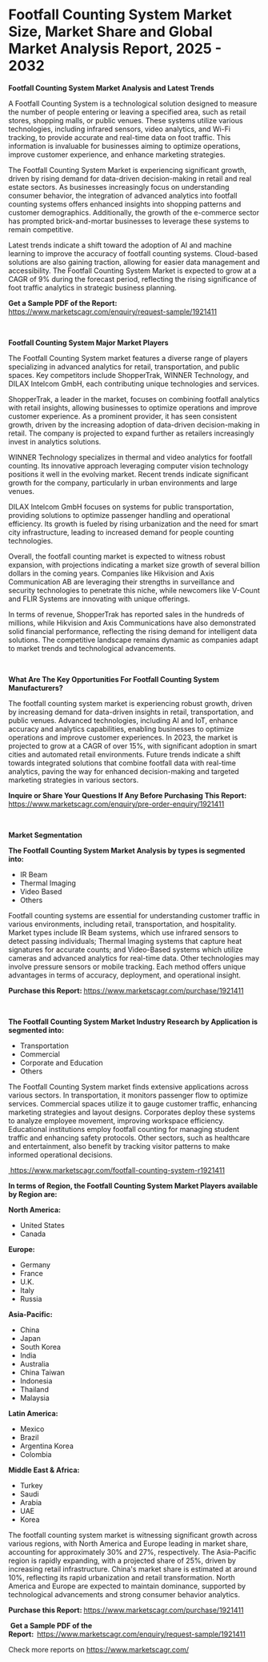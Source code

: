 <p><h1>Footfall Counting System Market Size, Market Share and Global Market Analysis Report, 2025 - 2032</h1></p><p><strong>Footfall Counting System Market Analysis and Latest Trends</strong></p>
<p><p>A Footfall Counting System is a technological solution designed to measure the number of people entering or leaving a specified area, such as retail stores, shopping malls, or public venues. These systems utilize various technologies, including infrared sensors, video analytics, and Wi-Fi tracking, to provide accurate and real-time data on foot traffic. This information is invaluable for businesses aiming to optimize operations, improve customer experience, and enhance marketing strategies.</p><p>The Footfall Counting System Market is experiencing significant growth, driven by rising demand for data-driven decision-making in retail and real estate sectors. As businesses increasingly focus on understanding consumer behavior, the integration of advanced analytics into footfall counting systems offers enhanced insights into shopping patterns and customer demographics. Additionally, the growth of the e-commerce sector has prompted brick-and-mortar businesses to leverage these systems to remain competitive.</p><p>Latest trends indicate a shift toward the adoption of AI and machine learning to improve the accuracy of footfall counting systems. Cloud-based solutions are also gaining traction, allowing for easier data management and accessibility. The Footfall Counting System Market is expected to grow at a CAGR of 9% during the forecast period, reflecting the rising significance of foot traffic analytics in strategic business planning.</p></p>
<p><strong>Get a Sample PDF of the Report:&nbsp;</strong> <a href="https://www.marketscagr.com/enquiry/request-sample/1921411?utm_campaign=1889&utm_medium=2&utm_source=Github&utm_content=ia&utm_term=10032025&utm_id=footfall-counting-system">https://www.marketscagr.com/enquiry/request-sample/1921411</a></p>
<p>&nbsp;</p>
<p><strong>Footfall Counting System Major Market Players</strong></p>
<p><p>The Footfall Counting System market features a diverse range of players specializing in advanced analytics for retail, transportation, and public spaces. Key competitors include ShopperTrak, WINNER Technology, and DILAX Intelcom GmbH, each contributing unique technologies and services.</p><p>ShopperTrak, a leader in the market, focuses on combining footfall analytics with retail insights, allowing businesses to optimize operations and improve customer experience. As a prominent provider, it has seen consistent growth, driven by the increasing adoption of data-driven decision-making in retail. The company is projected to expand further as retailers increasingly invest in analytics solutions.</p><p>WINNER Technology specializes in thermal and video analytics for footfall counting. Its innovative approach leveraging computer vision technology positions it well in the evolving market. Recent trends indicate significant growth for the company, particularly in urban environments and large venues.</p><p>DILAX Intelcom GmbH focuses on systems for public transportation, providing solutions to optimize passenger handling and operational efficiency. Its growth is fueled by rising urbanization and the need for smart city infrastructure, leading to increased demand for people counting technologies.</p><p>Overall, the footfall counting market is expected to witness robust expansion, with projections indicating a market size growth of several billion dollars in the coming years. Companies like Hikvision and Axis Communication AB are leveraging their strengths in surveillance and security technologies to penetrate this niche, while newcomers like V-Count and FLIR Systems are innovating with unique offerings.</p><p>In terms of revenue, ShopperTrak has reported sales in the hundreds of millions, while Hikvision and Axis Communications have also demonstrated solid financial performance, reflecting the rising demand for intelligent data solutions. The competitive landscape remains dynamic as companies adapt to market trends and technological advancements.</p></p>
<p>&nbsp;</p>
<p><strong>What Are The Key Opportunities For Footfall Counting System Manufacturers?</strong></p>
<p><p>The footfall counting system market is experiencing robust growth, driven by increasing demand for data-driven insights in retail, transportation, and public venues. Advanced technologies, including AI and IoT, enhance accuracy and analytics capabilities, enabling businesses to optimize operations and improve customer experiences. In 2023, the market is projected to grow at a CAGR of over 15%, with significant adoption in smart cities and automated retail environments. Future trends indicate a shift towards integrated solutions that combine footfall data with real-time analytics, paving the way for enhanced decision-making and targeted marketing strategies in various sectors.</p></p>
<p><strong>Inquire or Share Your Questions If Any Before Purchasing This Report:</strong> <a href="https://www.marketscagr.com/enquiry/pre-order-enquiry/1921411?utm_campaign=1889&utm_medium=2&utm_source=Github&utm_content=ia&utm_term=10032025&utm_id=footfall-counting-system">https://www.marketscagr.com/enquiry/pre-order-enquiry/1921411</a></p>
<p>&nbsp;</p>
<p><strong>Market Segmentation</strong></p>
<p><strong>The Footfall Counting System Market Analysis by types is segmented into:</strong></p>
<p><ul><li>IR Beam</li><li>Thermal Imaging</li><li>Video Based</li><li>Others</li></ul></p>
<p><p>Footfall counting systems are essential for understanding customer traffic in various environments, including retail, transportation, and hospitality. Market types include IR Beam systems, which use infrared sensors to detect passing individuals; Thermal Imaging systems that capture heat signatures for accurate counts; and Video-Based systems which utilize cameras and advanced analytics for real-time data. Other technologies may involve pressure sensors or mobile tracking. Each method offers unique advantages in terms of accuracy, deployment, and operational insight.</p></p>
<p><strong>Purchase this Report:&nbsp;</strong><a href="https://www.marketscagr.com/purchase/1921411?utm_campaign=1889&utm_medium=2&utm_source=Github&utm_content=ia&utm_term=10032025&utm_id=footfall-counting-system">https://www.marketscagr.com/purchase/1921411</a></p>
<p>&nbsp;</p>
<p><strong>The Footfall Counting System Market Industry Research by Application is segmented into:</strong></p>
<p><ul><li>Transportation</li><li>Commercial</li><li>Corporate and Education</li><li>Others</li></ul></p>
<p><p>The Footfall Counting System market finds extensive applications across various sectors. In transportation, it monitors passenger flow to optimize services. Commercial spaces utilize it to gauge customer traffic, enhancing marketing strategies and layout designs. Corporates deploy these systems to analyze employee movement, improving workspace efficiency. Educational institutions employ footfall counting for managing student traffic and enhancing safety protocols. Other sectors, such as healthcare and entertainment, also benefit by tracking visitor patterns to make informed operational decisions.</p></p>
<p><a href="https://www.marketscagr.com/footfall-counting-system-r1921411?utm_campaign=1889&utm_medium=2&utm_source=Github&utm_content=ia&utm_term=10032025&utm_id=footfall-counting-system">&nbsp;https://www.marketscagr.com/footfall-counting-system-r1921411</a></p>
<p><strong>In terms of Region, the Footfall Counting System Market Players available by Region are:</strong></p>
<p>
    <p> <strong> North America: </strong>
        <ul>
            <li>United States</li>
            <li>Canada</li>
        </ul>
        </p> 
    <p> <strong> Europe: </strong>
        <ul>
            <li>Germany</li>
            <li>France</li>
            <li>U.K.</li>
            <li>Italy</li>
            <li>Russia</li>
        </ul>
        </p> 
    <p> <strong> Asia-Pacific: </strong>
        <ul>
            <li>China</li>
            <li>Japan</li>
            <li>South Korea</li>
            <li>India</li>
            <li>Australia</li>
            <li>China Taiwan</li>
            <li>Indonesia</li>
            <li>Thailand</li>
            <li>Malaysia</li>
        </ul>
        </p> 
    <p> <strong> Latin America: </strong>
        <ul>
            <li>Mexico</li>
            <li>Brazil</li>
            <li>Argentina Korea</li>
            <li>Colombia</li>
        </ul>
        </p> 
    <p> <strong> Middle East & Africa: </strong>
        <ul>
            <li>Turkey</li>
            <li>Saudi</li>
            <li>Arabia</li>
            <li>UAE</li>
            <li>Korea</li>
        </ul>
    </p>
    </p>
<p><p>The footfall counting system market is witnessing significant growth across various regions, with North America and Europe leading in market share, accounting for approximately 30% and 27%, respectively. The Asia-Pacific region is rapidly expanding, with a projected share of 25%, driven by increasing retail infrastructure. China's market share is estimated at around 10%, reflecting its rapid urbanization and retail transformation. North America and Europe are expected to maintain dominance, supported by technological advancements and strong consumer behavior analytics.</p></p>
<p><strong>Purchase this Report: </strong><a href="https://www.marketscagr.com/purchase/1921411?utm_campaign=1889&utm_medium=2&utm_source=Github&utm_content=ia&utm_term=10032025&utm_id=footfall-counting-system">https://www.marketscagr.com/purchase/1921411</a></p>
<p>&nbsp;<strong>Get a Sample PDF of the Report:&nbsp;&nbsp;</strong><a href="https://www.marketscagr.com/enquiry/request-sample/1921411?utm_campaign=1889&utm_medium=2&utm_source=Github&utm_content=ia&utm_term=10032025&utm_id=footfall-counting-system">https://www.marketscagr.com/enquiry/request-sample/1921411</a></p>
<p><strong></strong></p>
<p>Check more reports on <a href="https://www.marketscagr.com/?utm_campaign=1889&utm_medium=2&utm_source=Github&utm_content=ia&utm_term=10032025&utm_id=footfall-counting-system">https://www.marketscagr.com/</a></p>